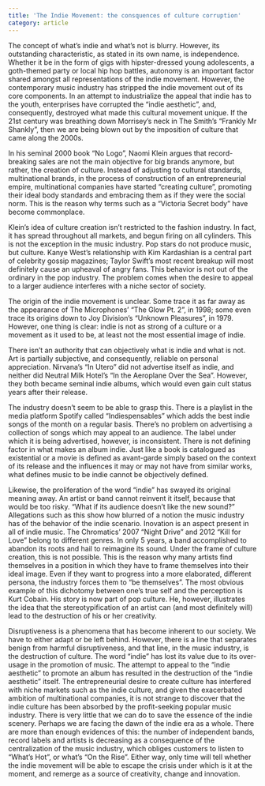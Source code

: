 ```yaml
---
title: 'The Indie Movement: the consquences of culture corruption'
category: article
---
```


The concept of what’s indie and what’s not is blurry. However, its outstanding characteristic, as stated in its own name, is independence. Whether it be in the form of gigs with hipster-dressed young adolescents, a goth-themed party or local hip hop battles, autonomy is an important factor shared amongst all representations of the indie movement. However, the contemporary music industry has stripped the indie movement out of its core components. In an attempt to industrialize the appeal that indie has to the youth, enterprises have corrupted the “indie aesthetic”, and, consequently, destroyed what made this cultural movement unique. If the 21st century was breathing down Morrisey’s neck in The Smith’s “Frankly Mr Shankly”, then we are being blown out by the imposition of culture that came along the 2000s.

In his seminal 2000 book “No Logo”, Naomi Klein argues that record-breaking sales are not the main objective for big brands anymore, but rather, the creation of culture. Instead of adjusting to cultural standards, multinational brands, in the process of construction of an entrepreneurial empire, multinational companies have started “creating culture”, promoting their ideal body standards and embracing them as if they were the social norm. This is the reason why terms such as a “Victoria Secret body” have become commonplace.

Klein’s idea of culture creation isn’t restricted to the fashion industry. In fact, it has spread throughout all markets, and begun firing on all cylinders. This is not the exception in the music industry. Pop stars do not produce music, but culture. Kanye West’s relationship with Kim Kardashian is a central part of celebrity gossip magazines; Taylor Swift’s most recent breakup will most definitely cause an upheaval of angry fans. This behavior is not out of the ordinary in the pop industry. The problem comes when the desire to appeal to a larger audience interferes with a niche sector of society.

The origin of the indie movement is unclear. Some trace it as far away as the appearance of The Microphones’ “The Glow Pt. 2”, in 1998; some even trace its origins down to Joy Division’s “Unknown Pleasures”, in 1979. However, one thing is clear: indie is not as strong of a culture or a movement as it used to be, at least not the most essential image of indie.

There isn’t an authority that can objectively what is indie and what is not. Art is partially subjective, and consequently, reliable on personal appreciation. Nirvana’s “In Utero” did not advertise itself as indie, and neither did Neutral Milk Hotel’s “In the Aeroplane Over the Sea”. However, they both became seminal indie albums, which would even gain cult status years after their release.

The industry doesn’t seem to be able to grasp this. There is a playlist in the media platform Spotify called “Indiespensables” which adds the best indie songs of the month on a regular basis. There’s no problem on advertising a collection of songs which may appeal to an audience. The label under which it is being advertised, however, is inconsistent. There is not defining factor in what makes an album indie. Just like a book is catalogued as existential or a movie is defined as avant-garde simply based on the context of its release and the influences it may or may not have from similar works, what defines music to be indie cannot be objectively defined.

Likewise, the proliferation of the word “indie” has swayed its original meaning away. An artist or band cannot reinvent it itself, because that would be too risky. “What if its audience doesn’t like the new sound?” Allegations such as this show how blurred of a notion the music industry has of the behavior of the indie scenario. Inovation is an aspect present in all of indie music. The Chromatics’ 2007 “Night Drive” and 2012 “Kill for Love” belong to different genres. In only 5 years, a band accomplished to abandon its roots and hail to reimagine its sound. Under the frame of culture creation, this is not possible. This is the reason why many artists find themselves in a position in which they have to frame themselves into their ideal image. Even if they want to progress into a more elaborated, different persona, the industry forces them to “be themselves”. The most obvious example of this dichotomy between one’s true self and the perception is Kurt Cobain. His story is now part of pop culture. He, however, illustrates the idea that the stereotypification of an artist can (and most definitely will) lead to the destruction of his or her creativity.

Disruptiveness is a phenomena that has become inherent to our society. We have to either adapt or be left behind. However, there is a line that separates benign from harmful disruptiveness, and that line, in the music industry, is the destruction of culture. The word “indie” has lost its value due to its over-usage in the promotion of music. The attempt to appeal to the “indie aesthetic” to promote an album has resulted in the destruction of the “indie aesthetic” itself. The entrepreneurial desire to create culture has interfered with niche markets such as the indie culture, and given the exacerbated ambition of multinational companies, it is not strange to discover that the indie culture has been absorbed by the profit-seeking popular music industry. There is very little that we can do to save the essence of the indie scenery. Perhaps we are facing the dawn of the indie era as a whole. There are more than enough evidences of this: the number of independent bands, record labels and artists is decreasing as a consequence of the centralization of the music industry, which obliges customers to listen to “What’s Hot”, or what’s “On the Rise”. Either way, only time will tell whether the indie movement will be able to escape the crisis under which is it at the moment, and remerge as a source of creativity, change and innovation.
